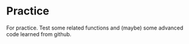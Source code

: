 # Practice
For practice. Test some related functions and (maybe) some advanced code learned from github.
